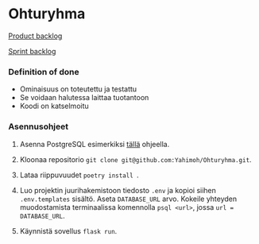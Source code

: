 # Ohturyhma

[Product backlog](https://helsinkifi-my.sharepoint.com/:x:/g/personal/otpe_ad_helsinki_fi/EZ52qyApLT5KhC2W8aO7UAoBViIUBE0OcVd7s9KNCpp-zg?e=4%3AQaeh74&fromShare=true&at=9)

[Sprint backlog](https://helsinkifi-my.sharepoint.com/:x:/g/personal/otpe_ad_helsinki_fi/EQPD5vKTcAJCqVxXUmrJUmQB8VH2PkiYl4GyYAWsyuskJA?e=4%3AqtdKDz&fromShare=true&at=9)


### Definition of done
- Ominaisuus on toteutettu ja testattu
- Se voidaan halutessa laittaa tuotantoon
- Koodi on katselmoitu

### Asennusohjeet
1. Asenna PostgreSQL esimerkiksi [tällä](https://www.postgresql.org/download/) ohjeella.
   
2. Kloonaa repositorio
```git clone git@github.com:Yahimoh/Ohturyhma.git```.

4. Lataa riippuvuudet
```poetry install ```.

5. Luo projektin juurihakemistoon tiedosto ```.env``` ja kopioi siihen ```.env.templates``` sisältö. Aseta ```DATABASE_URL``` arvo. Kokeile yhteyden muodostamista terminaalissa komennolla ```psql <url>```, jossa ```url = DATABASE_URL```.

6. Käynnistä sovellus
```flask run```.

